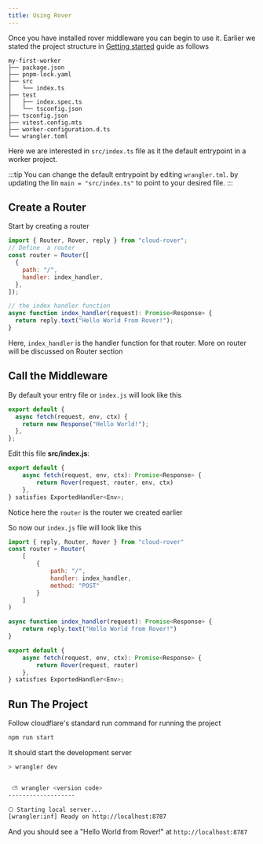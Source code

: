 ```yaml
---
title: Using Rover
---
```


Once you have installed rover middleware you can begin to use it. Earlier we stated the project structure in [Getting started](./getting-started.md) guide as follows

```plaintext
my-first-worker
├── package.json
├── pnpm-lock.yaml
├── src
│   └── index.ts
├── test
│   ├── index.spec.ts
│   └── tsconfig.json
├── tsconfig.json
├── vitest.config.mts
├── worker-configuration.d.ts
└── wrangler.toml
```

Here we are interested in `src/index.ts` file as it the default entrypoint in a worker project.

:::tip
You can change the default entrypoint by editing `wrangler.tml`. by updating the lin `main = "src/index.ts"` to point to your desired file.
:::

## Create a Router

Start by creating a router

```js
import { Router, Rover, reply } from "cloud-rover";
// Define  a router
const router = Router([
  {
    path: "/",
    handler: index_handler,
  },
]);

// the index handler function
async function index_handler(request): Promise<Response> {
  return reply.text("Hello World From Rover!");
}
```

Here, `index_handler` is the handler function for that router. More on router will be discussed on Router section

## Call the Middleware

By default your entry file or `index.js` will look like this

```ts
export default {
  async fetch(request, env, ctx) {
    return new Response("Hello World!");
  },
};
```

Edit this file **src/index.js**:

```js
export default {
	async fetch(request, env, ctx): Promise<Response> {
		return Rover(request, router, env, ctx)
	},
} satisfies ExportedHandler<Env>;
```

Notice here the `router` is the router we created earlier

So now our `index.js` file will look like this

```js
import { reply, Router, Rover } from "cloud-rover"
const router = Router(
	[
		{
			path: "/",
			handler: index_handler,
			method: "POST"
		}
	]
)

async function index_handler(request): Promise<Response> {
	return reply.text("Hello World from Rover!")
}

export default {
	async fetch(request, env, ctx): Promise<Response> {
		return Rover(request, router)
	},
} satisfies ExportedHandler<Env>;

```

## Run The Project

Follow cloudflare's standard run command for running the project

```bash
npm run start
```

It should start the development server

```bash
> wrangler dev


 ⛅️ wrangler <version code>
-------------------

⎔ Starting local server...
[wrangler:inf] Ready on http://localhost:8787

```

And you should see a "Hello World from Rover!" at `http://localhost:8787`
